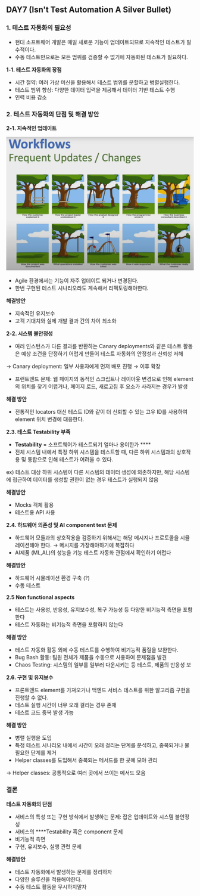 ## DAY7 (Isn't Test Automation A Silver Bullet)

### 1. 테스트 자동화의 필요성

- 현대 소프트웨어 개발은 매일 새로운 기능이 업데이트되므로 지속적인 테스트가 필수적이다.
- 수동 테스트만으로는 모든 범위를 검증할 수 없기에 자동화된 테스트가 필요하다.

**1-1. 테스트 자동화의 장점**

- 시간 절약: 여러 가상 머신을 활용해서 테스트 범위를 분할하고 병렬실행한다.
- 테스트 범위 향상: 다양한 데이터 입력을 제공해서 데이터 기반 테스트 수행
- 인력 비용 감소

### **2. 테스트 자동화의 단점 및 해결 방안**

**2-1. 지속적인 업데이트**

![workflows.png](../../image/devOps/day7/workflows.png)

- Agile 환경에서는 기능이 자주 업데이트 되거나 변경된다.
- 한번 구현된 테스트 시나리오라도 계속해서 리펙토링해야한다.

**해결방안**

- 지속적인 유지보수
- 고객 기대치와 실제 개발 결과 간의 차이 최소화

**2-2. 시스템 불안정성**

- 여러 인스턴스가 다른 결과를 반환하는 Canary deployments와 같은 테스트 활동은 예상 조건을 단정하기 어렵게 만들어 테스트 자동화의 안정성과 신뢰성 저해

→ Canary deployment: 일부 사용자에게 먼저 배포 진행 → 이후 확장

- 프런트엔드 문제: 웹 페이지의 동적인 스크립트나 레이아웃 변경으로 인해 element의 위치를 찾기 어렵거나, 페이지 로드, 새로고침 후 요소가 사라지는 경우가 발생

**해결 방안**

- 전통적인 locators 대신 테스트 ID와 같이 더 신뢰할 수 있는 고유 ID를 사용하여 element 위치 변경에 대응한다.

**2.3. 테스트 Testability 부족**

- **Testability** = 소프트웨어가 테스트되기 얼마나 용이한가 ****
- 전체 시스템 내에서 특정 하위 시스템을 테스트할 때, 다른 하위 시스템과의 상호작용 및 통합으로 인해 테스트가 어려울 수 있다.

ex) 테스트 대상 하위 시스템이 다른 시스템의 데이터 생성에 의존하지만, 해당 시스템에 접근하여 데이터를 생성할 권한이 없는 경우 테스트가 실행되지 않음

**해결방안**

- Mocks 객체 활용
- 테스트용 API 사용

**2.4. 하드웨어 의존성 및 AI component test 문제**

- 하드웨어 모듈과의 상호작용을 검증하기 위해서는 해당 메시지나 프로토콜을 시뮬레이션해야 한다. → 메시지를 가장해야하기에 복잡하다
- AI제품 (ML,AL)의 성능을 기능 테스트 자동화 관점에서 확인하기 어렵다

**해결방안**

- 하드웨어 시뮬레이션 환경 구축 (?)
- 수동 테스트

**2.5 Non functional aspects**

- 테스트는 사용성, 반응성, 유지보수성, 복구 가능성 등 다양한 비기능적 측면을 포함한다
- 테스트 자동화는 비기능적 측면을 포함하지 않는다

**해결 방안**

- 테스트 자동화 활동 외에 수동 테스트를 수행하여 비기능적 품질을 보완한다.
- Bug Bash 활동: 팀원 전체가 제품을 수동으로 사용하여 문제점을 발견
- Chaos Testing: 시스템의 일부를 일부러 다운시키는 등 테스트, 제품의 반응성 보



**2.6. 구현 및 유지보수**

- 프론트엔드 element를 가져오거나 백엔드 서비스 테스트를 위한 알고리즘 구현을 진행할 수 없다.
- 테스트 실행 시간이 너무 오래 걸리는 경우 존재
- 테스트 코드 중복 발생 가능

**해결 방안**

- 병렬 실행을 도입
- 특정 테스트 시나리오 내에서 시간이 오래 걸리는 단계를 분석하고, 중복되거나 불필요한 단계를 제거
- Helper classes를 도입해서 중복되는 메서드를 한 곳에 모아 관리

-> Helper classes: 공통적으로 여러 곳에서 쓰이는 메서드 모음

### 결론

**테스트 자동화의 단점**

- 서비스의 특성 또는 구현 방식에서 발생하는 문제: 잡은 업데이트와 시스템 불안정성
- 서비스의 ****Testability 혹은 component 문제
- 비기능적 측면
- 구현, 유지보수, 실행 관련 문제

**해결방안**

- 테스트 자동화에서 발생하는 문제를 정리하자
- 다양한 솔루션을 적용해야한다.
- 수동 테스트 활동을 무시하지말자